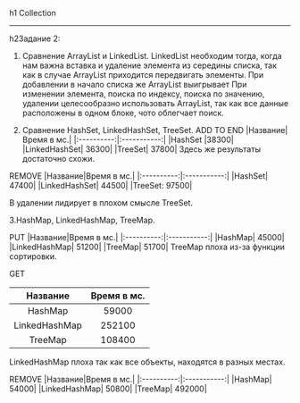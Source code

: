 h1 Collection
_________________________
h2Задание 2:

1. Сравнение ArrayList и LinkedList.
LinkedList необходим тогда, когда нам важна вставка и удаление элемента из середины списка, так как в случае ArrayList приходится передвигать элементы. 
При добавлении в начало списка же ArrayList выигрывает
При изменении элемента, поиска по индексу, поиска по значению, удалении целесообразно использовать ArrayList, так как все данные расположены в одном блоке, чото облегчает поиск.

2. Сравнение HashSet, LinkedHashSet, TreeSet.
ADD TO END
|Название|Время в мс.|
|:----------:|:-----------:|
|HashSet |38300|
|LinkedHashSet| 36300|
|TreeSet| 37800|
Здесь же результаты достаточно схожи.

REMOVE
|Название|Время в мс.|
|:----------:|:-----------:|
|HashSet| 47400|
|LinkedHashSet| 44500|
|TreeSet: 97500|

В удалении лидирует в плохом смысле TreeSet.

3.HashMap, LinkedHashMap, TreeMap.

PUT
|Название|Время в мс.|
|:----------:|:-----------:|
|HashMap| 45000|
|LinkedHashMap| 51200|
|TreeMap| 51700|
TreeMap плоха из-за функции сортировки.

GET

|Название|Время в мс.|
|:----------:|:-----------:|
|HashMap| 59000|
|LinkedHashMap| 252100|
|TreeMap| 108400|

LinkedHashMap плоха так как все объекты, находятся в разных местах.

REMOVE
|Название|Время в мс.|
|:----------:|:-----------:|
|HashMap| 54000|
|LinkedHashMap| 50800|
|TreeMap| 492000|



